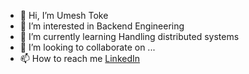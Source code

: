 - 👋 Hi, I’m Umesh Toke
- 👀 I’m interested in Backend Engineering
- 🌱 I’m currently learning Handling distributed systems
- 💞️ I’m looking to collaborate on ...
- 📫 How to reach me [LinkedIn](https://linked.com/in/umeshtoke)

<!---
decipherDev/decipherDev is a ✨ special ✨ repository because its `README.md` (this file) appears on your GitHub profile.
You can click the Preview link to take a look at your changes.
--->
